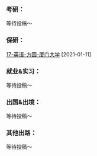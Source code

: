 ### 考研：

等待投稿～

### 保研：

[17-英语-方圆-厦门大学](升学就业/外语学院/17-英语-方圆.md) [2021-01-11]

### 就业&实习：

等待投稿～

### 出国&出境：

等待投稿～

### 其他出路：

等待投稿～
